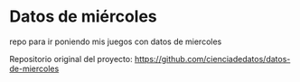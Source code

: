 # Datos de miércoles

repo para ir poniendo mis juegos con datos de miercoles


Repositorio original del proyecto: https://github.com/cienciadedatos/datos-de-miercoles